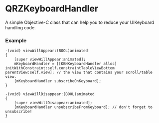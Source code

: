 # QRZKeyboardHandler
A simple Objective-C class that can help you to reduce your UIKeyboard handling code.
### Example

```
-(void) viewWillAppear:(BOOL)animated
{
    [super viewWillAppear:animated];
    mKeyboardHandler = [[KBNKeyboardHandler alloc] initWithConstraint:self.constraintTableViewBottom parentView:self.view]; // the view that contains your scroll/table view.
    [mKeyboardHandler subscribeOnKeyboard];
}

-(void) viewWillDisappear:(BOOL)animated
{
    [super viewWillDisappear:animated];
    [mKeyboardHandler unsubscribeFromKeyboard]; // don't forget to unsubscribe!
}

```


